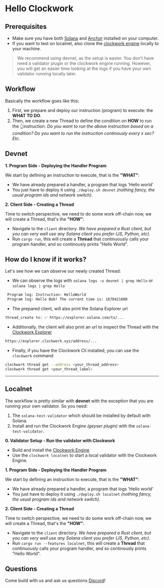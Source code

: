 # **Hello Clockwork**

## Prerequisites
- Make sure you have both [Solana](https://docs.solana.com/cli/install-solana-cli-tools) and [Anchor](https://www.anchor-lang.com/docs/installation) installed on your computer.
- If you want to test on localnet, also clone the [clockwork engine](https://github.com/clockwork-xyz/clockwork/) 
  locally to your machine.

> We recommend using devnet, as the setup is easier. You don't have need a validator plugin or the clockwork engine 
> running. However, you will get an easier time looking at the logs if you have your own validator running locally 
> later.


## Workflow
Basically the workflow goes like this:
1. First, we prepare and deploy our instruction (program) to execute: the __WHAT TO DO__.
2. Then, we create a new Thread to define the condition on __HOW__ to run the 👆instruction. _Do you want to run the 
   above instruction based on a condition? Do you want to run the instruction continously every x sec? Etc._



## Devnet
**1. Program Side - Deploying the Handler Program**

We start by defining an instruction to execute, that is the __"WHAT"__:
- We have already prepared a handler, a program that logs 'Hello world'
- You just have to deploy it using `./deploy.sh devnet` _(nothing fancy, the usual program ids and network switch)_.

**2. Client Side - Creating a Thread**

Time to switch perspective, we need to do some work off-chain now, we will create a Thread, that's the __"HOW"__:
- Navigate to the `client` directory. _We have prepared a Rust client, but you 
  can very well use any Solana client you prefer (JS, Python, etc)._
- Run `cargo run`, this will create a __Thread__ that continuously calls your program handler, and so continously 
  prints "Hello World".

## How do I know if it works?
Let's see how we can observe our newly created Thread:
- We can observe the logs with `solana logs -u devnet | grep Hello` or `solana logs | grep Hello`
```bash
 Program log: Instruction: HelloWorld
 Program log: Hello Bob! The current time is: 1670421600
```
- The prepared client, will also print the Solana Explorer url
```bash
thread_create tx: ✅ https://explorer.solana.com/tx/...
```
- Additionally, the client will also print an url to inspect the Thread with the [Clockwork Explorer](https://explorer.clockwork.xyz/)
```bash
https://explorer.clockwork.xyz/address/...
```
- Finally, if you have the Clockwork Cli installed, you can use the `clockwork` command
```bash
clockwork thread get --address <your_thread_address> 
clockwork thread get <your_thread_label>
```

---

## Localnet

The workflow is pretty similar with __devnet__ with the exception that you are running your own validator. So you need:
1. The `solana-test-validator` which should be installed by default with Solana.
2. Install and run the Clockwork Engine _(geyser plugin)_ with the `solana-test-validator`.

**0. Validator Setup - Run the validator with Clockwork**
- Build and install the [Clockwork Engine](https://github.com/clockwork-xyz/clockwork#local-development)
- Use the `clockwork localnet` to start a local validator with the Clockwork Engine.

**1. Program Side - Deploying the Handler Program**

We start by defining an instruction to execute, that is the __"WHAT"__:
- We have already prepared a handler, a program that logs 'Hello world'
- You just have to deploy it using `./deploy.sh localnet` _(nothing fancy, the usual program ids and network switch)_.

**2. Client Side - Creating a Thread**

Time to switch perspective, we need to do some work off-chain now, we will create a Thread, that's the __"HOW"__:
- Navigate to the `client` directory. _We have prepared a Rust client, but you
  can very well use any Solana client you prefer (JS, Python, etc)._
- Run `cargo run --features localnet`, this will create a __Thread__ that continuously calls your program handler, and so continously
  prints "Hello World".

## Questions
Come build with us and ask us questions [Discord](https://discord.gg/epHsTsnUre)!
